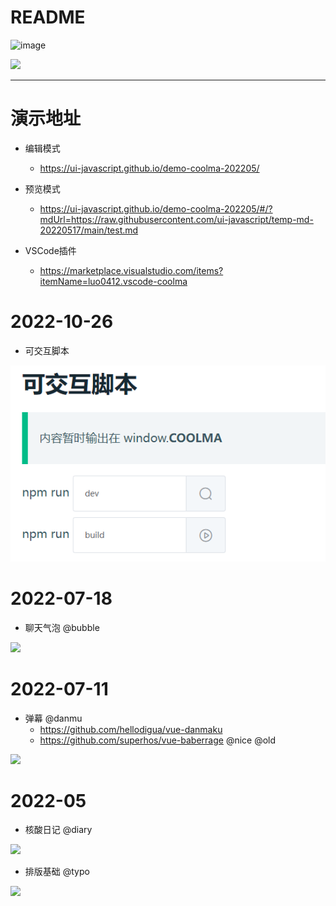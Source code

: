 # README

![image](https://user-images.githubusercontent.com/16240829/182236157-8569d466-d953-4239-8312-72ffcc851132.png)

![](https://luo0412.oss-cn-hangzhou.aliyuncs.com/1652367174757-jHcRW5JCSfAz.png)

---

# 演示地址

- 编辑模式
    - https://ui-javascript.github.io/demo-coolma-202205/

- 预览模式
    - https://ui-javascript.github.io/demo-coolma-202205/#/?mdUrl=https://raw.githubusercontent.com/ui-javascript/temp-md-20220517/main/test.md

- VSCode插件
    - https://marketplace.visualstudio.com/items?itemName=luo0412.vscode-coolma

# 2022-10-26

- 可交互脚本

![](https://raw.githubusercontent.com/luo0412/static/main/202210261807361.png)

# 2022-07-18

- 聊天气泡 @bubble

![](https://luo0412.oss-cn-hangzhou.aliyuncs.com/1658104367596-bhe5t3MHxMsk-image.png)

# 2022-07-11

- 弹幕 @danmu
    - https://github.com/hellodigua/vue-danmaku
    - https://github.com/superhos/vue-baberrage @nice @old

![](https://camo.githubusercontent.com/fa6955b7a32e78ce147c14133882cfa8c9d4acfb5f37ddd4e8da82292d7052e1/68747470733a2f2f63646e2e6a7364656c6976722e6e65742f67682f68656c6c6f64696775612f63646e2f696d672f7675652d64616e6d616b752e77656270)

# 2022-05

- 核酸日记 @diary

![](https://luo0412.oss-cn-hangzhou.aliyuncs.com/1655674557490-eJdkYpCZxJyn-image.png)

- 排版基础 @typo

![](https://luo0412.oss-cn-hangzhou.aliyuncs.com/1652367174757-jHcRW5JCSfAz.png)


